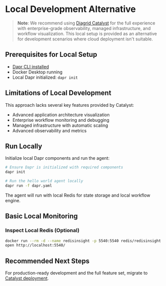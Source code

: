 # Local Development Alternative

> **Note**: We recommend using [Diagrid Catalyst](../README.md) for the full experience with enterprise-grade observability, managed infrastructure, and workflow visualization. This local setup is provided as an alternative for development scenarios where cloud deployment isn't suitable.

## Prerequisites for Local Setup

- [Dapr CLI installed](https://docs.dapr.io/getting-started/install-dapr-cli/)
- Docker Desktop running
- Local Dapr initialized: `dapr init`

## Limitations of Local Development

This approach lacks several key features provided by Catalyst:
- Advanced application architecture visualization
- Enterprise workflow monitoring and debugging
- Managed infrastructure with automatic scaling
- Advanced observability and metrics

## Run Locally

Initialize local Dapr components and run the agent:

```bash
# Ensure Dapr is initialized with required components
dapr init

# Run the hello world agent locally
dapr run -f dapr.yaml
```

The agent will run with local Redis for state storage and local workflow engine.

## Basic Local Monitoring

### Inspect Local Redis (Optional)
```bash
docker run --rm -d --name redisinsight -p 5540:5540 redis/redisinsight:latest
open http://localhost:5540/
```

## Recommended Next Steps

For production-ready development and the full feature set, migrate to [Catalyst deployment](../README.md).